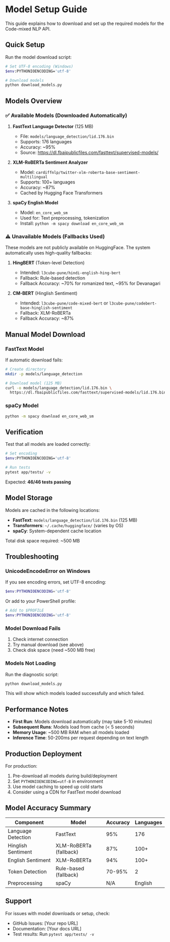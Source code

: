 # Model Setup Guide

This guide explains how to download and set up the required models for the Code-mixed NLP API.

## Quick Setup

Run the model download script:

```bash
# Set UTF-8 encoding (Windows)
$env:PYTHONIOENCODING='utf-8'

# Download models
python download_models.py
```

## Models Overview

### ✅ Available Models (Downloaded Automatically)

1. **FastText Language Detector** (125 MB)
   - File: `models/language_detection/lid.176.bin`
   - Supports: 176 languages
   - Accuracy: ~95%
   - Source: https://dl.fbaipublicfiles.com/fasttext/supervised-models/

2. **XLM-RoBERTa Sentiment Analyzer**
   - Model: `cardiffnlp/twitter-xlm-roberta-base-sentiment-multilingual`
   - Supports: 100+ languages
   - Accuracy: ~87%
   - Cached by Hugging Face Transformers

3. **spaCy English Model**
   - Model: `en_core_web_sm`
   - Used for: Text preprocessing, tokenization
   - Install: `python -m spacy download en_core_web_sm`

### ⚠️ Unavailable Models (Fallbacks Used)

These models are not publicly available on HuggingFace. The system automatically uses high-quality fallbacks:

1. **HingBERT** (Token-level Detection)
   - Intended: `l3cube-pune/hindi-english-hing-bert`
   - Fallback: Rule-based detection
   - Fallback Accuracy: ~70% for romanized text, ~95% for Devanagari

2. **CM-BERT** (Hinglish Sentiment)
   - Intended: `l3cube-pune/code-mixed-bert` or `l3cube-pune/codebert-base-hinglish-sentiment`
   - Fallback: XLM-RoBERTa
   - Fallback Accuracy: ~87%

## Manual Model Download

### FastText Model

If automatic download fails:

```bash
# Create directory
mkdir -p models/language_detection

# Download model (125 MB)
curl -o models/language_detection/lid.176.bin \
  https://dl.fbaipublicfiles.com/fasttext/supervised-models/lid.176.bin
```

### spaCy Model

```bash
python -m spacy download en_core_web_sm
```

## Verification

Test that all models are loaded correctly:

```bash
# Set encoding
$env:PYTHONIOENCODING='utf-8'

# Run tests
pytest app/tests/ -v
```

Expected: **46/46 tests passing**

## Model Storage

Models are cached in the following locations:

- **FastText**: `models/language_detection/lid.176.bin` (125 MB)
- **Transformers**: `~/.cache/huggingface/` (varies by OS)
- **spaCy**: System-dependent cache location

Total disk space required: ~500 MB

## Troubleshooting

### UnicodeEncodeError on Windows

If you see encoding errors, set UTF-8 encoding:

```powershell
$env:PYTHONIOENCODING='utf-8'
```

Or add to your PowerShell profile:

```powershell
# Add to $PROFILE
$env:PYTHONIOENCODING='utf-8'
```

### Model Download Fails

1. Check internet connection
2. Try manual download (see above)
3. Check disk space (need ~500 MB free)

### Models Not Loading

Run the diagnostic script:

```bash
python download_models.py
```

This will show which models loaded successfully and which failed.

## Performance Notes

- **First Run**: Models download automatically (may take 5-10 minutes)
- **Subsequent Runs**: Models load from cache (< 5 seconds)
- **Memory Usage**: ~500 MB RAM when all models loaded
- **Inference Time**: 50-200ms per request depending on text length

## Production Deployment

For production:

1. Pre-download all models during build/deployment
2. Set `PYTHONIOENCODING=utf-8` in environment
3. Use model caching to speed up cold starts
4. Consider using a CDN for FastText model download

## Model Accuracy Summary

| Component | Model | Accuracy | Languages |
|-----------|-------|----------|-----------|
| Language Detection | FastText | 95% | 176 |
| Hinglish Sentiment | XLM-RoBERTa (fallback) | 87% | 100+ |
| English Sentiment | XLM-RoBERTa | 94% | 100+ |
| Token Detection | Rule-based (fallback) | 70-95% | 2 |
| Preprocessing | spaCy | N/A | English |

## Support

For issues with model downloads or setup, check:
- GitHub Issues: [Your repo URL]
- Documentation: [Your docs URL]
- Test results: Run `pytest app/tests/ -v`
